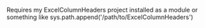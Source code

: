 Requires my ExcelColumnHeaders project installed as a module or something like sys.path.append('/path/to/ExcelColumnHeaders') 
